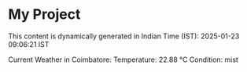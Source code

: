 # My Project

This content is dynamically generated in Indian Time (IST): 2025-01-23 09:06:21 IST


Current Weather in Coimbatore:
Temperature: 22.88 °C
Condition: mist

